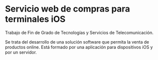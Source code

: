 # Servicio web de compras para terminales iOS
Trabajo de Fin de Grado de Tecnologías y Servicios de Telecomunicación.

Se trata del desarrollo de una solución software que permita la venta de productos online. Está formado por una aplicación para dispositivos iOS y por un servidor.
